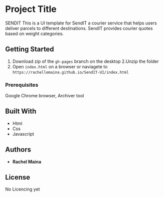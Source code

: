 # Project Title
SENDIT
This is a UI template for SendIT a courier service that helps users deliver parcels to different destinations. SendIT
provides courier quotes based on weight categories.

## Getting Started

1. Download zip of the `gh-pages` branch on the desktop
2.Unzip the folder 
3. Open `index.html` on a browser or naviagete to `https://rachellemaina.github.io/SendIT-UI/index.html`

### Prerequisites

Google Chrome browser, Archiver tool


## Built With

* Html
* Css
* Javascript


## Authors

* **Rachel Maina** 


## License

No Licencing yet


